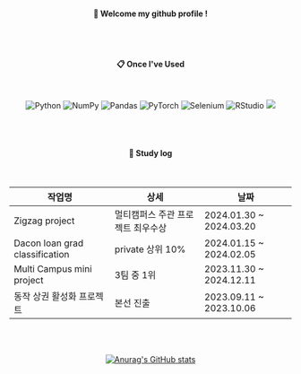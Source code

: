 <div align="center"> 

  
####  :wave: Welcome my github profile !


 <br/>
 <br/>
  
####  :clipboard: Once I've Used 
  
 <br/>
 
![Python](https://img.shields.io/badge/python-3670A0?style=for-the-badge&logo=python&logoColor=ffdd54)
![NumPy](https://img.shields.io/badge/numpy-%23013243.svg?style=for-the-badge&logo=numpy&logoColor=white)
![Pandas](https://img.shields.io/badge/pandas-%23150458.svg?style=for-the-badge&logo=pandas&logoColor=white)
![PyTorch](https://img.shields.io/badge/PyTorch-%23EE4C2C.svg?style=for-the-badge&logo=PyTorch&logoColor=white)
![Selenium](https://img.shields.io/badge/-selenium-%43B02A?style=for-the-badge&logo=selenium&logoColor=white)
![RStudio](https://img.shields.io/badge/RStudio-4285F4?style=for-the-badge&logo=rstudio&logoColor=white)
<img src="https://img.shields.io/badge/MySQL-4479A1?style=for-the-badge&logo=MySQL&logoColor=white">

   <br/>
   <br/>

#### :scroll: Study log
   <br/>

|작업명|상세|날짜|
|------|---|---|
|Zigzag project|멀티캠퍼스 주관 프로젝트 최우수상|2024.01.30 ~ 2024.03.20|
|Dacon loan grad classification|private 상위 10%|2024.01.15 ~ 2024.02.05|
|Multi Campus mini project|3팀 중 1위|2023.11.30 ~ 2024.12.11|
|동작 상권 활성화 프로젝트|본선 진출|2023.09.11 ~ 2023.10.06|

   <br/>
   <br/>
   
[![Anurag's GitHub stats](https://github-readme-stats.vercel.app/api?username=TaeseongYang)](https://github.com/anuraghazra/github-readme-stats)
</div>
<!--
**TaeseongYang/TaeseongYang** is a ✨ _special_ ✨ repository because its `README.md` (this file) appears on your GitHub profile.

Here are some ideas to get you started:

- 🔭 I’m currently working on ...
- 🌱 I’m currently learning ...
- 👯 I’m looking to collaborate on ...
- 🤔 I’m looking for help with ...
- 💬 Ask me about ...
- 📫 How to reach me: ...
- 😄 Pronouns: ...
- ⚡ Fun fact: ...
-->
